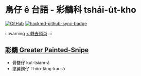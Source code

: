 # 鳥仔 ê 台語 - 彩鷸科 tshái-u̍t-kho

[![GitHub](https://img.shields.io/badge/GitHub-black?logo=github)](https://github.com/siansiansu/tsiau-a-e-mia)
[![hackmd-github-sync-badge](https://hackmd.io/v8qV_uN8Se25aAgJrjUDGg/badge)](https://hackmd.io/v8qV_uN8Se25aAgJrjUDGg)

:::warning
[< 轉去頭頁](https://hackmd.io/@siansiansu/Hy4VzNvha)
:::

## [彩鷸 Greater Painted-Snipe](https://www.instagram.com/p/ChfPVWpv5C_/)

- 骨簪仔 kut-tsiam-á
- 塗礱鉤仔 Thôo-lâng-kau-á
